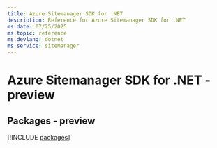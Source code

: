 ```yaml
---
title: Azure Sitemanager SDK for .NET
description: Reference for Azure Sitemanager SDK for .NET
ms.date: 07/25/2025
ms.topic: reference
ms.devlang: dotnet
ms.service: sitemanager
---
```

# Azure Sitemanager SDK for .NET - preview
## Packages - preview
[!INCLUDE [packages](sitemanager-index.md)]